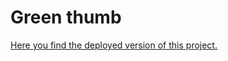# Green thumb

[Here you find the deployed version of this project.](https://root-directory.herokuapp.com/)

